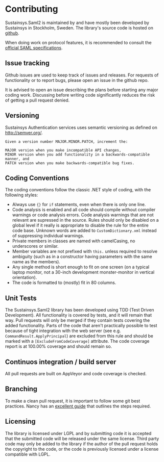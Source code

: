 Contributing
===========

Sustainsys.Saml2 is maintained by and have mostly been developed by Sustainsys in Stockholm,
Sweden. The library's source code is hosted on [github](https://github.com/Sustainsys/Saml2).

When doing work on protocol features, it is recommended to consult the
[official SAML specifications](https://wiki.oasis-open.org/security/FrontPage#SAMLV2.0Standard).

## Issue tracking
Github issues are used to keep track of issues and releases. For requests of functionality or
to report bugs, please open an issue in the github repo.

It is advised to open an issue describing the plans before starting any major coding work.
Discussing before writing code significantly reduces the risk of getting a pull request
denied.

## Versioning
Sustainsys Authentication services uses semantic versioning as defined on http://semver.org/.

    Given a version number MAJOR.MINOR.PATCH, increment the:

    MAJOR version when you make incompatible API changes,
    MINOR version when you add functionality in a backwards-compatible manner, and
    PATCH version when you make backwards-compatible bug fixes.

## Coding Conventions
The coding conventions follow the classic .NET style of coding, with the following
styles:
* Always use `{}` for `if` statements, even when there is only one line.
* Code analysis is enabled and all code should compile without compiler warnings or
code analysis errors. Code analysis warnings that are not relevant are supressed in
the source. Rules should only be disabled on a global level if it really is appropriate to
disable the rule for the entire code base. Unknown words are added to `CustomDictionary.xml`
instead of suppressing individual warnings.
* Private members in classes are named with camelCasing, no underscores or similar.
* Member variables are not prefixed with `this.` unless required to resolve ambiguity (such
as in a constructor having parameters with the same name as the members).
* Any single method is short enough to fit on one screen (on a typical laptop monitor, 
not a 30-inch development monster-monitor in vertical orientation).
* The code is formatted to (mostly) fit in 80 columns.

## Unit Tests
The Sustainsys.Saml2 library has been developed using TDD (Test Driven Development). All
functionality is covered by tests, and it will remain that way. Pull requests will only be
merged if they contain tests covering the added functionality. Parts of the code that aren't
practically possible to test because of tight integration with the web server (see e.g. 
`CommandResult.ApplyPrincipal`) are excluded from this rule and should be marked with a
`[ExcludeFromCodeCoverage]` attribute. The code coverage report is at 100.00% coverage and 
should remain so.

## Continuos integration / build server
All pull requests are built on AppVeyor and code coverage is checked.

## Branching
To make a clean pull request, it is important to follow some git best practices. Nancy
has an [excellent guide](https://github.com/NancyFx/Nancy/wiki/Git-Workflow) that outlines
the steps required.

## Licensing
The library is licensed under LGPL and by submitting code it is accepted that the submitted
code will be released under the same license. Third party code may only be added to the library
if the author of the pull request holds the copyright to the code, or the code is previously
licensed under a license compatible with LGPL.
